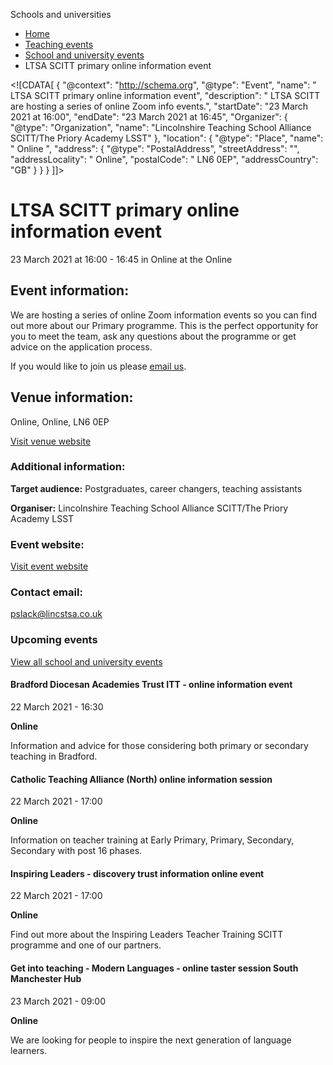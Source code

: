 Schools and universities

*   [Home](/)
*   [Teaching events](/teaching-events)
*   [School and university events](/teaching-events/training-provider-events)
*   LTSA SCITT primary online information event

<!\[CDATA\[ { "@context": "http://schema.org", "@type": "Event", "name": " LTSA SCITT primary online information event", "description": " LTSA SCITT are hosting a series of online Zoom info events.", "startDate": "23 March 2021 at 16:00", "endDate": "23 March 2021 at 16:45", "Organizer": { "@type": "Organization", "name": "Lincolnshire Teaching School Alliance SCITT/The Priory Academy LSST" }, "location": { "@type": "Place", "name": " Online ", "address": { "@type": "PostalAddress", "streetAddress": "", "addressLocality": " Online", "postalCode": " LN6 0EP", "addressCountry": "GB" } } } \]\]>

LTSA SCITT primary online information event
===========================================

23 March 2021 at 16:00 - 16:45 in Online at the Online

Event information:
------------------

We are hosting a series of online Zoom information events so you can find out more about our Primary programme. This is the perfect opportunity for you to meet the team, ask any questions about the programme or get advice on the application process.

If you would like to join us please [email us](mailto:pslack@lincstsa.co.uk). 

Venue information:
------------------

Online, Online, LN6 0EP

[Visit venue website](https://www.lincolnshiretsa.co.uk/ "Online")

### Additional information:

**Target audience:** Postgraduates, career changers, teaching assistants

**Organiser:** Lincolnshire Teaching School Alliance SCITT/The Priory Academy LSST

### Event website:

[Visit event website](https://www.lincolnshiretsa.co.uk/page/?title=Information+Events&pid=150)

### Contact email:

[pslack@lincstsa.co.uk](mailto:pslack@lincstsa.co.uk)

### Upcoming events

[View all school and university events](/teaching-events/training-provider-events)

[](/teaching-events/training-provider-events/210322-bradford-diocesan-academies-trust-itt-online-information-event)

#### Bradford Diocesan Academies Trust ITT - online information event

22 March 2021 - 16:30

**Online**

Information and advice for those considering both primary or secondary teaching in Bradford.

[](/teaching-events/training-provider-events/210322-catholic-teaching-alliance-north-online-information-session)

#### Catholic Teaching Alliance (North) online information session

22 March 2021 - 17:00

**Online**

Information on teacher training at Early Primary, Primary, Secondary, Secondary with post 16 phases.

[](/teaching-events/training-provider-events/210322-inspiring-leaders-discovery-trust-information-online-event)

#### Inspiring Leaders - discovery trust information online event

22 March 2021 - 17:00

**Online**

Find out more about the Inspiring Leaders Teacher Training SCITT programme and one of our partners.

[](/teaching-events/training-provider-events/210323-get-into-teaching-modern-languages-online-taster-session-south-manchester-hub)

#### Get into teaching - Modern Languages - online taster session South Manchester Hub

23 March 2021 - 09:00

**Online**

We are looking for people to inspire the next generation of language learners.